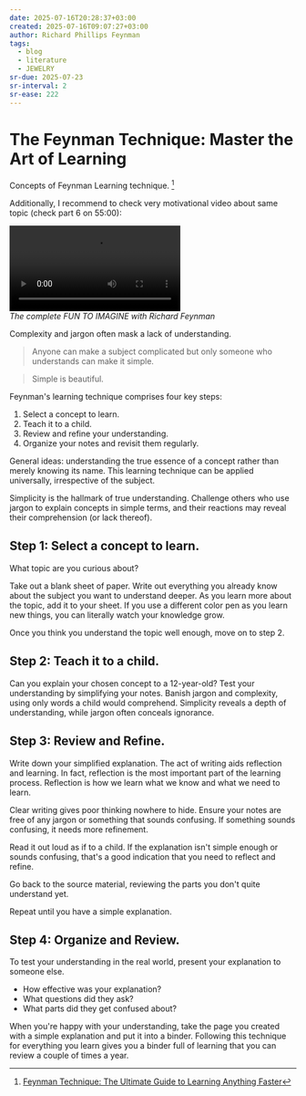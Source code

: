 ```yaml
---
date: 2025-07-16T20:28:37+03:00
created: 2025-07-16T09:07:27+03:00
author: Richard Phillips Feynman
tags:
  - blog
  - literature
  - JEWELRY
sr-due: 2025-07-23
sr-interval: 2
sr-ease: 222
---
```


# The Feynman Technique: Master the Art of Learning

Concepts of Feynman Learning technique. [^1]

Additionally, I recommend to check very motivational video about same topic (check part 6 on 55:00):

<video src="file:///home/inom/Videos/interview/The_complete_FUN_TO_IMAGINE_with_Richard_Feynman_P1ww1IXRfTA.mp4" controls></video>\
_The complete FUN TO IMAGINE with Richard Feynman_

Complexity and jargon often mask a lack of understanding.

> Anyone can make a subject complicated but only someone who understands can make it simple.

> Simple is beautiful.

Feynman's learning technique comprises four key steps:
<br class="f">
1. Select a concept to learn.
2. Teach it to a child.
3. Review and refine your understanding.
4. Organize your notes and revisit them regularly.

General ideas: understanding the true essence of a concept rather than merely knowing its name. This learning technique can be applied universally, irrespective of the subject.

Simplicity is the hallmark of true understanding. Challenge others who use jargon to explain concepts in simple terms, and their reactions may reveal their comprehension (or lack thereof).

## Step 1: Select a concept to learn.

What topic are you curious about?

Take out a blank sheet of paper. Write out everything you already know about the subject you want to understand deeper. As you learn more about the topic, add it to your sheet. If you use a different color pen as you learn new things, you can literally watch your knowledge grow.

Once you think you understand the topic well enough, move on to step 2.

## Step 2: Teach it to a child.

Can you explain your chosen concept to a 12-year-old? Test your understanding by simplifying your notes. Banish jargon and complexity, using only words a child would comprehend. Simplicity reveals a depth of understanding, while jargon often conceals ignorance.

## Step 3: Review and Refine.

Write down your simplified explanation. The act of writing aids reflection and learning. In fact, reflection is the most important part of the learning process. Reflection is how we learn what we know and what we need to learn.

Clear writing gives poor thinking nowhere to hide. Ensure your notes are free of any jargon or something that sounds confusing. If something sounds confusing, it needs more refinement.

Read it out loud as if to a child. If the explanation isn't simple enough or sounds confusing, that's a good indication that you need to reflect and refine.

Go back to the source material, reviewing the parts you don't quite understand yet.

Repeat until you have a simple explanation.

## Step 4: Organize and Review.

To test your understanding in the real world, present your explanation to someone else.

- How effective was your explanation?
- What questions did they ask?
- What parts did they get confused about?

When you're happy with your understanding, take the page you created with a simple explanation and put it into a binder. Following this technique for everything you learn gives you a binder full of learning that you can review a couple of times a year.

[^1]: [Feynman Technique: The Ultimate Guide to Learning Anything Faster](https://fs.blog/feynman-technique/)
